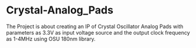 # Crystal-Analog_Pads
The Project is about creating an IP of Crystal Oscillator Analog Pads with parameters as 3.3V as input voltage source and the output clock frequency as 1-4MHz using OSU 180nm library.
